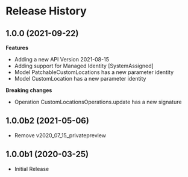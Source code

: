 # Release History

## 1.0.0 (2021-09-22)

**Features**
  - Adding a new API Version 2021-08-15
  - Adding support for Managed Identity [SystemAssigned]
  - Model PatchableCustomLocations has a new parameter identity
  - Model CustomLocation has a new parameter identity

**Breaking changes**

  - Operation CustomLocationsOperations.update has a new signature

## 1.0.0b2 (2021-05-06)

* Remove v2020_07_15_privatepreview

## 1.0.0b1 (2020-03-25)

* Initial Release
